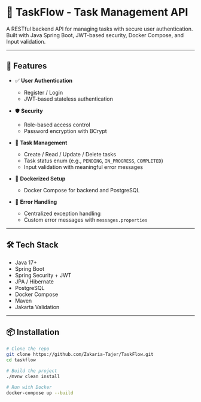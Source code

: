 # 📝 TaskFlow - Task Management API

A RESTful backend API for managing tasks with secure user authentication. Built with Java Spring Boot, JWT-based security, Docker Compose, and Input validation.

---

## 🚀 Features

- ✅ **User Authentication**

  - Register / Login
  - JWT-based stateless authentication

- 🛡 **Security**

  - Role-based access control
  - Password encryption with BCrypt

- 🧾 **Task Management**

  - Create / Read / Update / Delete tasks
  - Task status enum (e.g., `PENDING`, `IN_PROGRESS`, `COMPLETED`)
  - Input validation with meaningful error messages

- 🐳 **Dockerized Setup**

  - Docker Compose for backend and PostgreSQL

- 🧪 **Error Handling**
  - Centralized exception handling
  - Custom error messages with `messages.properties`

---

## 🛠️ Tech Stack

- Java 17+
- Spring Boot
- Spring Security + JWT
- JPA / Hibernate
- PostgreSQL
- Docker Compose
- Maven
- Jakarta Validation

---

## 📦 Installation

```bash
# Clone the repo
git clone https://github.com/Zakaria-Tajer/TaskFlow.git
cd taskflow

# Build the project
./mvnw clean install

# Run with Docker
docker-compose up --build

```
